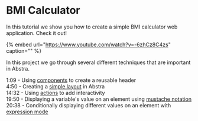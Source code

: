 # BMI Calculator

In this tutorial we show you how to create a simple BMI calculator web application. Check it out!

{% embed url="https://www.youtube.com/watch?v=-6zhCz8C4zs" caption="" %}

In this project we go through several different techniques that are important in Abstra.

1:09 - Using [components](../../docs/projects/front-end/elements/subview.md) to create a reusable header  
4:50 - Creating a [simple layout](../../docs/projects/front-end/slots/layouting.md) in Abstra  
14:32 - Using [actions](../../docs/projects/front-end/actions/) to add interactivity  
19:50 - Displaying a variable's value on an element using [mustache notation](../../docs/projects/front-end/arguments/mustache-notation.md)  
20:38 - Conditionally displaying different values on an element with [expression mode](../../docs/projects/front-end/arguments/expression-mode.md)

